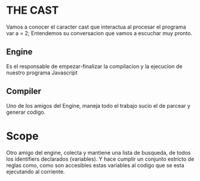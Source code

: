 # THE CAST

Vamos a conocer el caracter cast que interactua al procesar el programa
var a = 2;
Entendemos su conversacion que vamos a escuchar muy pronto.

## Engine

Es el responsable de empezar-finalizar la compilacion y la ejecucion de nuestro programa Javascript

## Compiler

Uno de los amigos del Engine, maneja todo el trabajo sucio el de parcear y generar codigo.

# Scope

Otro amigo del engine, colecta y mantiene una lista de busqueda, de todos los identifiers declarados
(variables). Y hace cumplir un conjunto estricto de reglas como, como son accesibles estas variables
al codigo que se esta ejecutando al corriente.
